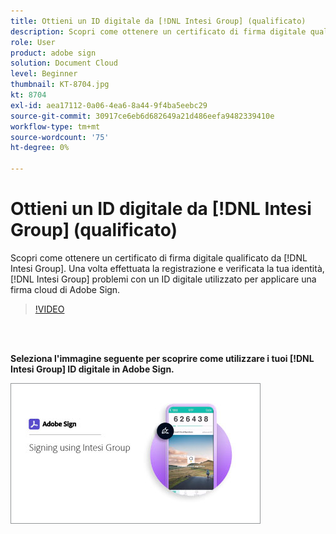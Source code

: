 ```yaml
---
title: Ottieni un ID digitale da [!DNL Intesi Group] (qualificato)
description: Scopri come ottenere un certificato di firma digitale qualificato da [!DNL Intesi Group]
role: User
product: adobe sign
solution: Document Cloud
level: Beginner
thumbnail: KT-8704.jpg
kt: 8704
exl-id: aea17112-0a06-4ea6-8a44-9f4ba5eebc29
source-git-commit: 30917ce6eb6d682649a21d486eefa9482339410e
workflow-type: tm+mt
source-wordcount: '75'
ht-degree: 0%

---
```


# Ottieni un ID digitale da [!DNL Intesi Group] (qualificato)

Scopri come ottenere un certificato di firma digitale qualificato da [!DNL Intesi Group]. Una volta effettuata la registrazione e verificata la tua identità, [!DNL Intesi Group] problemi con un ID digitale utilizzato per applicare una firma cloud di Adobe Sign.

>[!VIDEO](https://video.tv.adobe.com/v/337064?hidetitle=true)

<br> 

**Seleziona l&#39;immagine seguente per scoprire come utilizzare i tuoi [!DNL Intesi Group] ID digitale in Adobe Sign.**

[![image](assets/IntesiSign_400.png)](intesi-sign.md)
